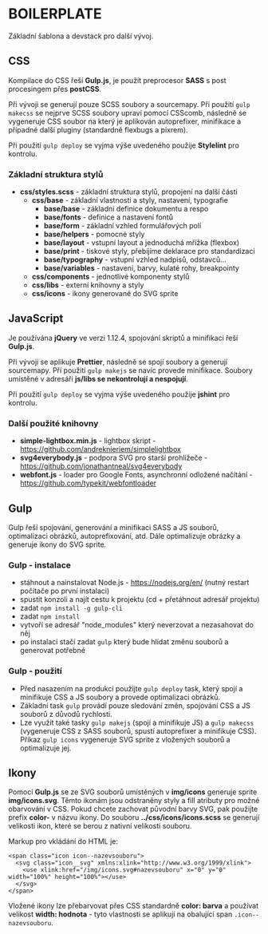 # BOILERPLATE

Základní šablona a devstack pro další vývoj.


## CSS

Kompilace do CSS řeší **Gulp.js**, je použit preprocesor **SASS** s post procesingem přes **postCSS**.

Při vývoji se generují pouze SCSS soubory a sourcemapy. Při použití `gulp makecss` se nejprve SCSS soubory upraví pomocí CSScomb, následně se vygeneruje CSS soubor na který je aplikován autoprefixer, minifikace a případné další pluginy (standardně flexbugs a pixrem).

Při použití `gulp deploy` se vyjma výše uvedeného použije **Stylelint** pro kontrolu.


### Základní struktura stylů

* **css/styles.scss** - základní struktura stylů, propojení na další části
  * **css/base** - základní vlastnosti a styly, nastavení, typografie
    * **base/base** - základní definice dokumentu a respo
    * **base/fonts** - definice a nastavení fontů
    * **base/form** - základní vzhled formulářových polí
    * **base/helpers** - pomocné styly
    * **base/layout** - vstupní layout a jednoduchá mřížka (flexbox)
    * **base/print** - tiskové styly, přebíjíme deklarace pro standardizaci
    * **base/typography** - vstupní vzhled nadpisů, odstavců...
    * **base/variables** - nastavení, barvy, kulaté rohy, breakpointy
  * **css/components** - jednotlivé komponenty stylů
  * **css/libs** - externí knihovny a styly
  * **css/icons** - ikony generované do SVG sprite


## JavaScript

Je používána **jQuery** ve verzi 1.12.4, spojování skriptů a minifikaci řeší **Gulp.js**.

Při vývoji se aplikuje **Prettier**, následně se spojí soubory a generují sourcemapy. Při použití `gulp makejs` se navíc provede minifikace. Soubory umístěné v adresáři **js/libs se nekontrolují a nespojují**.

Při použití `gulp deploy` se vyjma výše uvedeného použije **jshint** pro kontrolu.

### Další použité knihovny

* **simple-lightbox.min.js** - lightbox skript - https://github.com/andreknieriem/simplelightbox
* **svg4everybody.js** - podpora SVG pro starší prohlížeče - https://github.com/jonathantneal/svg4everybody
* **webfont.js** - loader pro Google Fonts, asynchronní odložené načítání - https://github.com/typekit/webfontloader


## Gulp

Gulp řeší spojování, generování a minifikaci SASS a JS souborů, optimalizaci obrázků, autoprefixování, atd. Dále optimalizuje obrázky a generuje ikony do SVG sprite.

### Gulp - instalace

* stáhnout a nainstalovat Node.js - https://nodejs.org/en/ (nutný restart počítače po první instalaci)
* spustit konzoli a najít cestu k projektu (cd + přetáhnout adresář projektu)
* zadat `npm install -g gulp-cli`
* zadat `npm install`
* vytvoří se adresář "node_modules" který neverzovat a nezasahovat do něj
* po instalaci stačí zadat `gulp` který bude hlídat změnu souborů a generovat potřebné

### Gulp - použití

* Před nasazením na produkci použijte `gulp deploy` task, který spojí a minifikuje CSS a JS soubory a provede optimalizaci obrázků.
* Základní task `gulp` provádí pouze sledování změn, spojování CSS a JS souborů z důvodů rychlosti.
* Lze využít také tasky `gulp makejs` (spojí a minifikuje JS) a `gulp makecss` (vygeneruje CSS z SASS souborů, spustí autoprefixer a minifikuje CSS). Příkaz `gulp icons` vygeneruje SVG sprite z vložených souborů a optimalizuje jej.


## Ikony

Pomocí **Gulp.js** se ze SVG souborů umístěných v **img/icons** generuje sprite **img/icons.svg**. Těmto ikonám jsou odstraněny styly a fill atributy pro možné obarvování v CSS. Pokud chcete zachovat původní barvy SVG, pak použijte prefix **color-** v názvu ikony. Do souboru **../css/icons/icons.scss** se generují velikosti ikon, které se berou z nativní velikosti souboru.

Markup pro vkládání do HTML je:
```
<span class="icon icon--nazevsouboru">
  <svg class="icon__svg" xmlns:xlink="http://www.w3.org/1999/xlink">
    <use xlink:href="/img/icons.svg#nazevsouboru" x="0" y="0" width="100%" height="100%"></use>
  </svg>
</span>
```

Vložené ikony lze přebarvovat přes CSS standardně **color: barva** a používat velikost **width: hodnota** - tyto vlastnosti se aplikují na obalující span `.icon--nazevsouboru`.
